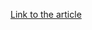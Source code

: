 [Link to the article](https://www.cisa.gov/news-events/alerts/2024/11/19/cisa-releases-one-industrial-control-systems-advisory)
